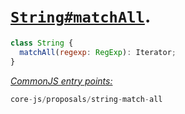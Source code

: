 # [`String#matchAll`](https://github.com/tc39/proposal-string-matchall).
```js
class String {
  matchAll(regexp: RegExp): Iterator;
}
```
[*CommonJS entry points:*](/docs/Usage.md#commonjs-api)
```js
core-js/proposals/string-match-all
```
